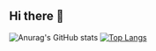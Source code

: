 ## Hi there 👋
![Anurag's GitHub stats](https://github-readme-stats.vercel.app/api?username=ll5215&show_icons=true&theme=radical)
[![Top Langs](https://github-readme-stats.vercel.app/api/top-langs/?username=ll5215)](https://github.com/anuraghazra/github-readme-stats)
<!--
**ll5215/ll5215** is a ✨ _special_ ✨ repository because its `README.md` (this file) appears on your GitHub profile.

Here are some ideas to get you started:

- 🔭 I’m currently working on ...
- 🌱 I’m currently learning ...
- 👯 I’m looking to collaborate on ...
- 🤔 I’m looking for help with ...
- 💬 Ask me about ...
- 📫 How to reach me: ...
- 😄 Pronouns: ...
- ⚡ Fun fact: ...
-->
